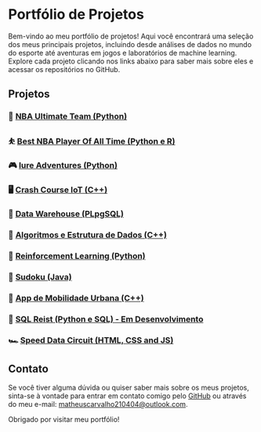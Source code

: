 # Portfólio de Projetos

Bem-vindo ao meu portfólio de projetos! Aqui você encontrará uma seleção dos meus principais projetos, incluindo desde análises de dados no mundo do esporte até aventuras em jogos e laboratórios de machine learning. Explore cada projeto clicando nos links abaixo para saber mais sobre eles e acessar os repositórios no GitHub.

## Projetos

### 🏀 [NBA Ultimate Team (Python)](https://github.com/MatCarvalho21/NBA_ultimate_team.py)

### ⛹️ [Best NBA Player Of All Time (Python e R)](https://github.com/MatCarvalho21/best_nba_player_of_all_time)

### 🎮 [Iure Adventures (Python)](https://github.com/LuuSamp/Iure_Adventures)

### 🖥️ [Crash Course IoT (C++)](https://github.com/MatCarvalho21/CrashCourse_IoT)

### 🎲 [Data Warehouse (PLpgSQL)](https://github.com/MatCarvalho21/SQL)

### 🔎 [Algoritmos e Estrutura de Dados (C++)](https://github.com/scrocha/algoritmos-ED/tree/main)

### 🎁 [Reinforcement Learning (Python)](https://github.com/MatCarvalho21/ReinforcementLearning)

### 🔢 [Sudoku (Java)](https://github.com/MatCarvalho21/Sudoku-Java)

### 🚃 [App de Mobilidade Urbana (C++)](https://github.com/MatCarvalho21/trabalho_paa)

### 💸 [SQL Reist (Python e SQL) - Em Desenvolvimento](https://github.com/MatCarvalho21/SQLHeist/tree/main)

### 🏎️ [Speed Data Circuit (HTML, CSS and JS)](https://github.com/FGV-VIS-2025/speed-data-circuit)

## Contato

Se você tiver alguma dúvida ou quiser saber mais sobre os meus projetos, sinta-se à vontade para entrar em contato comigo pelo [GitHub](https://github.com/MatCarvalho21) ou através do meu e-mail: matheuscarvalho210404@outlook.com.

Obrigado por visitar meu portfólio!
